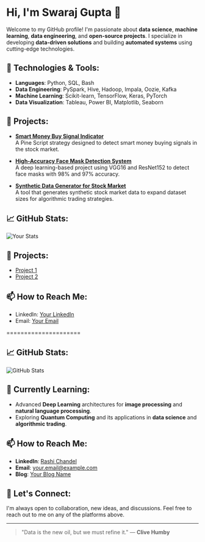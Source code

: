# Hi, I'm Swaraj Gupta 👋

Welcome to my GitHub profile! I'm passionate about **data science**, **machine learning**, **data engineering**, and **open-source projects**. I specialize in developing **data-driven solutions** and building **automated systems** using cutting-edge technologies.

## 🔧 Technologies & Tools:
- **Languages**: Python, SQL, Bash
- **Data Engineering**: PySpark, Hive, Hadoop, Impala, Oozie, Kafka
- **Machine Learning**: Scikit-learn, TensorFlow, Keras, PyTorch
- **Data Visualization**: Tableau, Power BI, Matplotlib, Seaborn

## 🚀 Projects:
- [**Smart Money Buy Signal Indicator**](https://github.com/yourusername/smart-money-buy-signal)  
  A Pine Script strategy designed to detect smart money buying signals in the stock market.
  
- [**High-Accuracy Face Mask Detection System**](https://github.com/yourusername/face-mask-detection)  
  A deep learning-based project using VGG16 and ResNet152 to detect face masks with 98% and 97% accuracy.

- [**Synthetic Data Generator for Stock Market**](https://github.com/yourusername/synthetic-data-generator)  
  A tool that generates synthetic stock market data to expand dataset sizes for algorithmic trading strategies.

## 📈 GitHub Stats:
![Your Stats](https://github-readme-stats.vercel.app/api?username=yourusername&show_icons=true&hide_title=true&hide=prs&count_private=true)

## 🚀 Projects:
- [Project 1](link-to-project)
- [Project 2](link-to-project)

## 📫 How to Reach Me:
- LinkedIn: [Your LinkedIn](https://www.linkedin.com/in/yourprofile/)
- Email: [Your Email](mailto:your@email.com)


=====================





## 📈 GitHub Stats:
![GitHub Stats](https://github-readme-stats.vercel.app/api?username=yourusername&show_icons=true&hide_title=true&hide=prs&count_private=true)

## 🌱 Currently Learning:
- Advanced **Deep Learning** architectures for **image processing** and **natural language processing**.
- Exploring **Quantum Computing** and its applications in **data science** and **algorithmic trading**.

## 📫 How to Reach Me:
- **LinkedIn**: [Rashi Chandel](https://www.linkedin.com/in/rashichandel)
- **Email**: [your.email@example.com](mailto:your.email@example.com)
- **Blog**: [Your Blog Name](https://www.yourblog.com)

## 💬 Let's Connect:
I'm always open to collaboration, new ideas, and discussions. Feel free to reach out to me on any of the platforms above.

---

> "Data is the new oil, but we must refine it." — **Clive Humby**
